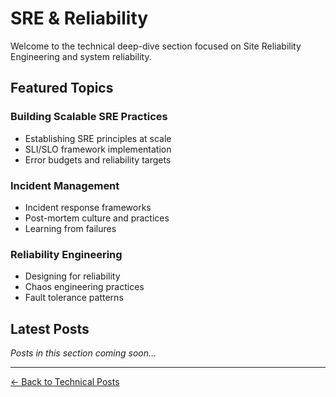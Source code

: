 # SRE & Reliability

Welcome to the technical deep-dive section focused on Site Reliability Engineering and system reliability.

## Featured Topics

### Building Scalable SRE Practices
- Establishing SRE principles at scale
- SLI/SLO framework implementation
- Error budgets and reliability targets

### Incident Management
- Incident response frameworks
- Post-mortem culture and practices
- Learning from failures

### Reliability Engineering
- Designing for reliability
- Chaos engineering practices
- Fault tolerance patterns

## Latest Posts

*Posts in this section coming soon...*

---

[← Back to Technical Posts](../index.md#technical-deep-dives)